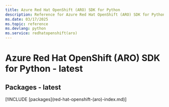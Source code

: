 ```yaml
---
title: Azure Red Hat OpenShift (ARO) SDK for Python
description: Reference for Azure Red Hat OpenShift (ARO) SDK for Python
ms.date: 03/17/2025
ms.topic: reference
ms.devlang: python
ms.service: redhatopenshift(aro)
---
```

# Azure Red Hat OpenShift (ARO) SDK for Python - latest
## Packages - latest
[!INCLUDE [packages](red-hat-openshift-(aro\)-index.md)]